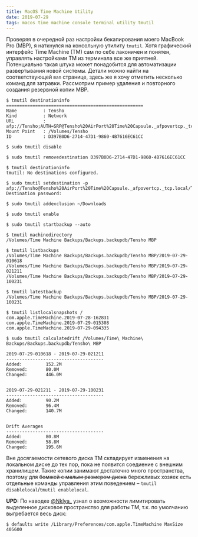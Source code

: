 ```yaml
---
title: MacOS Time Machine Utility
date: 2019-07-29
tags: macos time machine console terminal utility tmutil
---
```


Проверяя в очередной раз настройки бекапирования моего MacBook Pro (MBP), я наткнулся на консольную утилиту `tmutil`. Хотя графический интерфейс Time Machine (TM) сам по себе лаконичен и понятен, управлять настройками TM из терминала все же приятней. Потенциально такая штука может понадобится для автоматизации развертывания новой системы. Детали можно найти на соответствующей `man` странице, здесь же я хочу отметить несколько команд для затравки. Рассмотрим пример удаления и повторного создания резервной копии MBP.

```
$ tmutil destinationinfo
====================================================
Name          : Tensho
Kind          : Network
URL           : afp://Tensho;AUTH=SRP@Tensho%20AirPort%20Time%20Capsule._afpovertcp._tcp.local./Tensho
Mount Point   : /Volumes/Tensho
ID            : D397B0D6-2714-47D1-9860-4B7616EC61CC
```
```
$ sudo tmutil disable
``` 
```
$ sudo tmutil removedestination D397B0D6-2714-47D1-9860-4B7616EC61CC
```
```
$ tmutil destinationinfo
tmutil: No destinations configured.
```
```
$ sudo tmutil setdestination -p afp://Tensho@Tensho%20AirPort%20Time%20Capsule._afpovertcp._tcp.local/Tensho
Destination password:
```
```
$ sudo tmutil addexclusion ~/Downloads
```
```
$ sudo tmutil enable
```
``` 
$ sudo tmutil startbackup --auto
```
```
$ tmutil machinedirectory
/Volumes/Time Machine Backups/Backups.backupdb/Tensho MBP
```
```
$ tmutil listbackups
/Volumes/Time Machine Backups/Backups.backupdb/Tensho MBP/2019-07-29-010618
/Volumes/Time Machine Backups/Backups.backupdb/Tensho MBP/2019-07-29-021211
/Volumes/Time Machine Backups/Backups.backupdb/Tensho MBP/2019-07-29-100231
```
```
$ tmutil latestbackup
/Volumes/Time Machine Backups/Backups.backupdb/Tensho MBP/2019-07-29-100231
```
```
$ tmutil listlocalsnapshots /
com.apple.TimeMachine.2019-07-28-162831
com.apple.TimeMachine.2019-07-29-015308
com.apple.TimeMachine.2019-07-29-094335
```
``` 
$ sudo tmutil calculatedrift /Volumes/Time\ Machine\ Backups/Backups.backupdb/Tensho\ MBP

2019-07-29-010618 - 2019-07-29-021211
-------------------------------------
Added:         152.2M
Removed:       80.0M
Changed:       446.0M


2019-07-29-021211 - 2019-07-29-100231
-------------------------------------
Added:         90.2M
Removed:       96.4M
Changed:       140.7M


Drift Averages
-------------------------------------
Added:         80.8M
Removed:       58.8M
Changed:       195.6M
```

Вне досягаемости сетевого диска TM складирует изменения на локальном диске до тех пор, пока не появится соедиение с внешним хранилищем. Такие копии занимают достаточно много пространства, поэтому для ~~бомжей с малым размером диска~~ бережливых хозяек есть отдельные команды управления этим поведением – `tmutil disablelocal`/`tmutil enablelocal`.

**UPD:** По наводке [@Nklya_](https://twitter.com/Nklya_) узнал о возможности лимитировать выделенное дисковое пространство для работы TM, т.к. по умолчанию выгребается весь диск:

    $ defaults write /Library/Preferences/com.apple.TimeMachine MaxSize 405600
